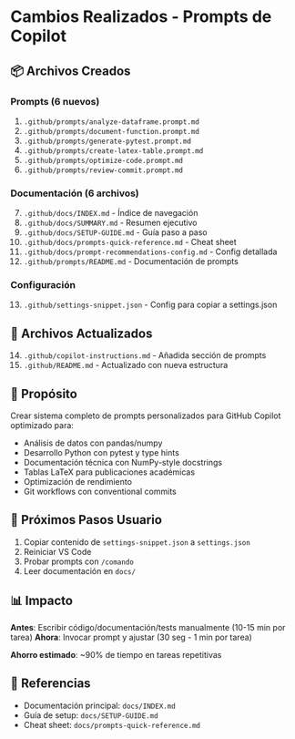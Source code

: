 # Cambios Realizados - Prompts de Copilot

## 📦 Archivos Creados

### Prompts (6 nuevos)

1. `.github/prompts/analyze-dataframe.prompt.md`
2. `.github/prompts/document-function.prompt.md`
3. `.github/prompts/generate-pytest.prompt.md`
4. `.github/prompts/create-latex-table.prompt.md`
5. `.github/prompts/optimize-code.prompt.md`
6. `.github/prompts/review-commit.prompt.md`

### Documentación (6 archivos)

7. `.github/docs/INDEX.md` - Índice de navegación
8. `.github/docs/SUMMARY.md` - Resumen ejecutivo
9. `.github/docs/SETUP-GUIDE.md` - Guía paso a paso
10. `.github/docs/prompts-quick-reference.md` - Cheat sheet
11. `.github/docs/prompt-recommendations-config.md` - Config detallada
12. `.github/prompts/README.md` - Documentación de prompts

### Configuración

13. `.github/settings-snippet.json` - Config para copiar a settings.json

## 📝 Archivos Actualizados

14. `.github/copilot-instructions.md` - Añadida sección de prompts
15. `.github/README.md` - Actualizado con nueva estructura

## 🎯 Propósito

Crear sistema completo de prompts personalizados para GitHub Copilot optimizado para:

- Análisis de datos con pandas/numpy
- Desarrollo Python con pytest y type hints
- Documentación técnica con NumPy-style docstrings
- Tablas LaTeX para publicaciones académicas
- Optimización de rendimiento
- Git workflows con conventional commits

## 🚀 Próximos Pasos Usuario

1. Copiar contenido de `settings-snippet.json` a `settings.json`
2. Reiniciar VS Code
3. Probar prompts con `/comando`
4. Leer documentación en `docs/`

## 📊 Impacto

**Antes**: Escribir código/documentación/tests manualmente (10-15 min por tarea)
**Ahora**: Invocar prompt y ajustar (30 seg - 1 min por tarea)

**Ahorro estimado**: ~90% de tiempo en tareas repetitivas

## 🔗 Referencias

- Documentación principal: `docs/INDEX.md`
- Guía de setup: `docs/SETUP-GUIDE.md`
- Cheat sheet: `docs/prompts-quick-reference.md`
